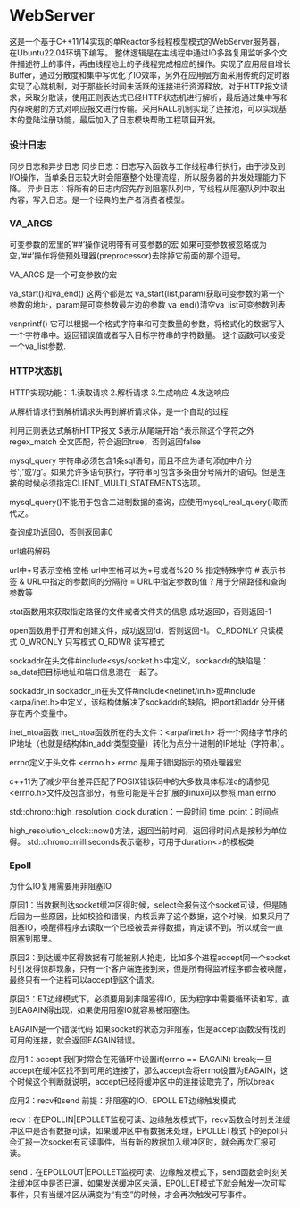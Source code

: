 # WebServer
这是一个基于C++11/14实现的单Reactor多线程模型模式的WebServer服务器，在Ubuntu22.04环境下编写。
整体逻辑是在主线程中通过IO多路复用监听多个文件描述符上的事件，再由线程池上的子线程完成相应的操作。实现了应用层自增长Buffer，通过分散度和集中写优化了IO效率，另外在应用层方面采用传统的定时器实现了心跳机制，对于那些长时间未活跃的连接进行资源释放。对于HTTP报文请求，采取分散读，使用正则表达式已经HTTP状态机进行解析，最后通过集中写和内存映射的方式对响应报文进行传输。采用RALL机制实现了连接池，可以实现基本的登陆注册功能，最后加入了日志模块帮助工程项目开发。


### 设计日志

同步日志和异步日志
同步日志：日志写入函数与工作线程串行执行，由于涉及到I/O操作，当单条日志较大时会阻塞整个处理流程，所以服务器的并发处理能力下降。
异步日志：将所有的日志内容先存到阻塞队列中，写线程从阻塞队列中取出内容，写入日志。是一个经典的生产者消费者模型。



### VA_ARGS

可变参数的宏里的’##’操作说明带有可变参数的宏
如果可变参数被忽略或为空，’##’操作将使预处理器(preprocessor)去除掉它前面的那个逗号。

VA_ARGS 是一个可变参数的宏

va_start()和va_end() 
这两个都是宏
va_start(list,param)获取可变参数的第一个参数的地址，param是可变参数最左边的参数
va_end()清空va_list可变参数列表

vsnprintf()
它可以根据一个格式字符串和可变数量的参数，将格式化的数据写入一个字符串中。返回错误值或者写入目标字符串的字符数量。
这个函数可以接受一个va_list参数.

### HTTP状态机

HTTP实现功能：
1.读取请求
2.解析请求
3.生成响应
4.发送响应

从解析请求行到解析请求头再到解析请求体，是一个自动的过程

利用正则表达式解析HTTP报文
$表示从尾端开始
^表示除这个字符之外
regex_match 全文匹配，符合返回true，否则返回false

mysql_query
字符串必须包含1条sql语句，而且不应为语句添加中介分号';'或‘/g’。如果允许多语句执行，字符串可包含多条由分号隔开的语句。但是连接的时候必须指定CLIENT_MULTI_STATEMENTS选项。

mysql_query()不能用于包含二进制数据的查询，应使用mysql_real_query()取而代之。

查询成功返回0，否则返回非0

url编码解码

url中+号表示空格
空格    url中空格可以为+号或者%20
\%       指定特殊字符
\#       表示书签
&       URL中指定的参数间的分隔符
=       URL中指定参数的值
?       用于分隔路径和查询参数等

stat函数用来获取指定路径的文件或者文件夹的信息
成功返回0，否则返回-1

open函数用于打开和创建文件，成功返回fd，否则返回-1。
O_RDONLY 只读模式
O_WRONLY 只写模式
O_RDWR   读写模式



sockaddr在头文件#include<sys/socket.h>中定义，sockaddr的缺陷是：sa_data把目标地址和端口信息混在一起了。

sockaddr_in
sockaddr_in在头文件#include<netinet/in.h>或#include <arpa/inet.h>中定义，该结构体解决了sockaddr的缺陷，把port和addr 分开储存在两个变量中。

inet_ntoa函数
inet_ntoa函数所在的头文件：<arpa/inet.h>
将一个网络字节序的IP地址（也就是结构体in_addr类型变量）转化为点分十进制的IP地址（字符串）。

errno定义于头文件<cerrno> <errno.h> errno 是用于错误指示的预处理器宏

c++11为了减少平台差异匹配了POSIX错误码中的大多数具体标准c的请参见<errno.h>文件及包含部分，有些可能是平台扩展的linux可以参照 man errno

std::chrono::high_resolution_clock
duration：一段时间
time_point：时间点

high_resolution_clock::now()方法，返回当前时间，返回得时间点是按秒为单位得。
std::chrono::milliseconds表示毫秒，可用于duration<>的模板类

### Epoll

为什么IO复用需要用非阻塞IO

原因1：当数据到达socket缓冲区得时候，select会报告这个socket可读，但是随后因为一些原因，比如校验和错误，内核丢弃了这个数据，这个时候，如果采用了阻塞IO，唤醒得程序去读取一个已经被丢弃得数据，肯定读不到，所以就会一直阻塞到那里。

原因2：到达缓冲区得数据有可能被别人抢走，比如多个进程accept同一个socket时引发得惊群现象，只有一个客户端连接到来，但是所有得监听程序都会被唤醒，最终只有一个进程可以accept到这个请求。

原因3：ET边缘模式下，必须要用到非阻塞得IO，因为程序中需要循环读和写，直到EAGAIN得出现，如果使用阻塞IO就容易被阻塞住。

EAGAIN是一个错误代码
如果socket的状态为非阻塞，但是accept函数没有找到可用的连接，就会返回EAGAIN错误。

应用1：accept
我们时常会在死循环中设置if(errno == EAGAIN) break;一旦accept在缓冲区找不到可用的连接了，那么accept会将errno设置为EAGAIN，这个时候这个判断就说明，accept已经将缓冲区中的连接读取完了，所以break

应用2：recv和send
前提：非阻塞的IO、EPOLL ET边缘触发模式

recv：在EPOLLIN|EPOLLET监视可读、边缘触发模式下，recv函数会时刻关注缓冲区中是否有数据可读，如果缓冲区中有数据未处理，EPOLLET模式下的epoll只会汇报一次socket有可读事件，当有新的数据加入缓冲区时，就会再次汇报可读。

send：在EPOLLOUT|EPOLLET监视可读、边缘触发模式下，send函数会时刻关注缓冲区中是否已满，如果发送缓冲区未满，EPOLLET模式下就会触发一次可写事件，只有当缓冲区从满变为“有空”的时候，才会再次触发可写事件。
